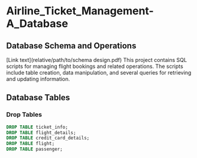 # Airline_Ticket_Management-A_Database

## Database Schema and Operations
[Link text](relative/path/to/schema design.pdf)
This project contains SQL scripts for managing flight bookings and related operations. The scripts include table creation, data manipulation, and several queries for retrieving and updating information.

## Database Tables
### Drop Tables
```sql
DROP TABLE ticket_info;
DROP TABLE flight_details;
DROP TABLE credit_card_details;
DROP TABLE flight;
DROP TABLE passenger;




